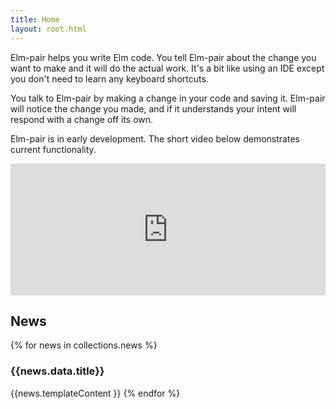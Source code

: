 ```yaml
---
title: Home
layout: root.html
---
```


Elm-pair helps you write Elm code. You tell Elm-pair about the change you want to make and it will do the actual work. It's a bit like using an IDE except you don't need to learn any keyboard shortcuts.

You talk to Elm-pair by making a change in your code and saving it. Elm-pair will notice the change you made, and if it understands your intent will respond with a change off its own.

Elm-pair is in early development. The short video below demonstrates current functionality.

<div style="padding:41.87% 0 0 0;position:relative;"><iframe src="https://player.vimeo.com/video/662666351?h=096340b0bc" style="position:absolute;top:0;left:0;width:100%;height:100%;" frameborder="0" allow="autoplay; fullscreen; picture-in-picture" allowfullscreen></iframe></div><script src="https://player.vimeo.com/api/player.js"></script>

<h2 id="news">News</h2>

{% for news in collections.news %}
### {{news.data.title}}

{{news.templateContent }}
{% endfor %}
